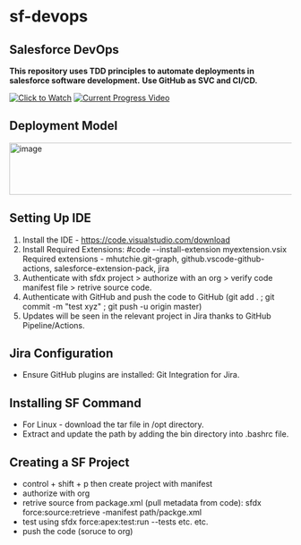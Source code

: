 # sf-devops
## Salesforce DevOps 
<strong>This repository uses TDD principles to automate deployments in salesforce software development.</strong>
<strong> Use GitHub as SVC and CI/CD. </strong>

[![Click to Watch]((https://www.gitkraken.com/wp-content/uploads/2022/06/Using-Jira-and-GitHub_Hero-2048x1024.jpg.webp))](https://vimeo.com/1103750436)
[![Current Progress Video](https://www.gitkraken.com/wp-content/uploads/2022/06/Using-Jira-and-GitHub_Hero-2048x1024.jpg.webp)](https://vimeo.com/1103750436) 



## Deployment Model
<img width="618" height="93" alt="image" src="https://github.com/user-attachments/assets/1b16de1e-4a55-4b72-9a03-5e59f9970a53" />

## Setting Up IDE
1. Install the IDE - https://code.visualstudio.com/download
2. Install Required Extensions: 
   #code --install-extension myextension.vsix
   Required extensions - mhutchie.git-graph, github.vscode-github-actions, salesforce-extension-pack, jira
3. Authenticate with sfdx project > authorize with an org > verify code manifest file > retrive source code.
4. Authenticate with GitHub and push the code to GitHub (git add . ; git commit -m "test xyz" ; git push -u origin master) 
5. Updates will be seen in the relevant project in Jira thanks to GitHub Pipeline/Actions.

## Jira Configuration
* Ensure GitHub plugins are installed: Git Integration for Jira.

## Installing SF Command
* For Linux - download the tar file in /opt directory.
* Extract and update the path by adding the bin directory into .bashrc file.

## Creating a SF Project
* control + shift + p then create project with manifest
* authorize with org
* retrive source from package.xml (pull metadata from code): sfdx force:source:retrieve -manifest path/packge.xml
* test using sfdx force:apex:test:run --tests etc. etc.
* push the code (soruce to org) 

